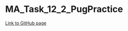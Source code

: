 # MA_Task_12_2_PugPractice

[Link to GitHub page](https://vladgalafm.github.io/MA_Task_12_2_PugPractice/build)
